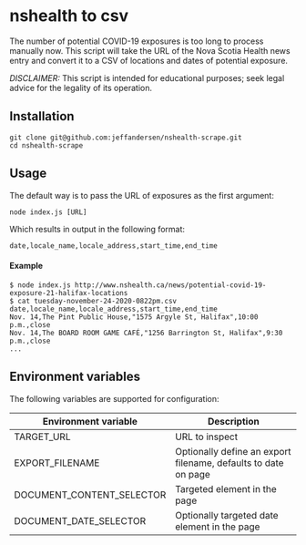 # nshealth to csv

The number of potential COVID-19 exposures is too long to process manually now. This script will take the URL of the Nova Scotia Health news entry and convert it to a CSV of locations and dates of potential exposure.

*DISCLAIMER:* This script is intended for educational purposes; seek legal advice for the legality of its operation.

## Installation

```
git clone git@github.com:jeffandersen/nshealth-scrape.git
cd nshealth-scrape
```

## Usage

The default way is to pass the URL of exposures as the first argument:

```
node index.js [URL]
```

Which results in output in the following format:

```
date,locale_name,locale_address,start_time,end_time
```

#### Example

```
$ node index.js http://www.nshealth.ca/news/potential-covid-19-exposure-21-halifax-locations
$ cat tuesday-november-24-2020-0822pm.csv
date,locale_name,locale_address,start_time,end_time
Nov. 14,The Pint Public House,"1575 Argyle St, Halifax",10:00 p.m.,close
Nov. 14,The BOARD ROOM GAME CAFÉ,"1256 Barrington St, Halifax",9:30 p.m.,close
...
```

## Environment variables

The following variables are supported for configuration:

| Environment variable | Description |
| -- | -- |
| TARGET_URL | URL to inspect |
| EXPORT_FILENAME | Optionally define an export filename, defaults to date on page |
| DOCUMENT_CONTENT_SELECTOR | Targeted element in the page |
| DOCUMENT_DATE_SELECTOR | Optionally targeted date element in the page |
